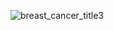 ![breast_cancer_title3](https://github.com/Bouza1/breast_cancer_classification/assets/97123953/8b0fea20-fe16-4b09-a8f8-1fa432dc0c40)
